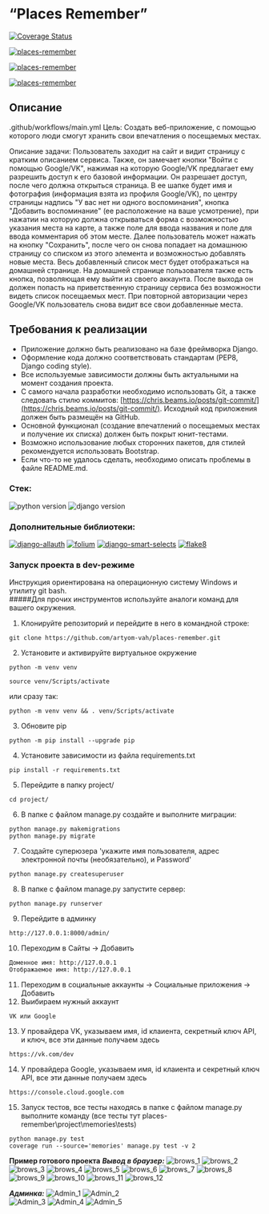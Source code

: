 # **“Places Remember”**
[![Coverage Status](https://coveralls.io/repos/github/artyom-vah/places-remember/badge.svg?branch=main)](https://coveralls.io/github/artyom-vah/places-remember?branch=main)

[![places-remember](https://github.com/artyom-vah/places-remember/blob/actions/workflows/workflows/main.yml/badge.svg)](https://github.com/artyom-vah/places-remember/actions)

[![places-remember](https://github.com/artyom-vah/places-remember/workflows/main/badge.svg)](https://github.com/artyom-vah/places-remember/actions)



[![places-remember](https://github.com/artyom-vah/yamdb_final/actions/workflows/yamdb_workflow.yml/badge.svg)](https://github.com/artyom-vah/yamdb_final/actions)
## Описание
.github/workflows/main.yml
Цель: Создать веб-приложение, с помощью которого люди смогут хранить свои впечатления о посещаемых местах.

Описание задачи: Пользователь заходит на сайт и видит страницу с кратким описанием сервиса. Также, он замечает кнопки "Войти с помощью Google/VK", нажимая на которую Google/VK предлагает ему разрешить доступ к его базовой информации. Он разрешает доступ, после чего должна открыться страница. В ее шапке будет имя и фотография (информация взята из профиля Google/VK), по центру страницы надпись "У вас нет ни одного воспоминания", кнопка "Добавить воспоминание" (ее расположение на ваше усмотрение), при нажатии на которую должна открываться форма с возможностью указания места на карте, а также поле для ввода названия и поле для ввода комментария об этом месте. Далее пользователь может нажать на кнопку "Сохранить", после чего он снова попадает на домашнюю страницу со списком из этого элемента и возможностью добавлять новые места. Весь добавленный список мест будет отображаться на домашней странице. На домашней странице пользователя также есть кнопка, позволяющая ему выйти из своего аккаунта. После выхода он должен попасть на приветственную страницу сервиса без возможности видеть список посещаемых мест. При повторной авторизации через Google/VK пользователь снова видит все свои добавленные места.

## Требования к реализации

- Приложение должно быть реализовано на базе фреймворка Django.
- Оформление кода должно соответствовать стандартам (PEP8, Django coding style).
- Все используемые зависимости должны быть актуальными на момент создания проекта.
- С самого начала разработки необходимо использовать Git, а также следовать стилю коммитов: [https://chris.beams.io/posts/git-commit/](https://chris.beams.io/posts/git-commit/). Исходный код приложения должен быть размещён на GitHub.
- Основной функционал (создание впечатлений о посещаемых местах и получение их списка) должен быть покрыт юнит-тестами.
- Возможно использование любых сторонних пакетов, для стилей рекомендуется использовать Bootstrap.
- Если что-то не удалось сделать, необходимо описать проблемы в файле README.md.



### **Стек:**
![python version](https://img.shields.io/badge/Python-3.10.2-green)   ![django version](https://img.shields.io/badge/Django-4.21-green)


### **Дополнительные библиотеки:**
[![django-allauth](https://img.shields.io/badge/django--allauth-0.54.0-blue?style=flat-square)](https://django-allauth.readthedocs.io/en/latest/) [![folium](https://img.shields.io/badge/folium-0.14-blue)](https://python-visualization.github.io/folium/)  [![django-smart-selects](https://img.shields.io/badge/geocoder-1.38.1-blue)](https://pypi.org/project/geocoder/) [![flake8](https://img.shields.io/badge/flake8-5.0.4-blue)](https://pypi.org/project/flake8/5.0.4/)

### **Запуск проекта в dev-режиме**
Инструкция ориентирована на операционную систему Windows и утилиту git bash.<br/>
#####Для прочих инструментов используйте аналоги команд для вашего окружения.

1. Клонируйте репозиторий и перейдите в него в командной строке:

```
git clone https://github.com/artyom-vah/places-remember.git
```

2. Установите и активируйте виртуальное окружение
```
python -m venv venv
``` 
```
source venv/Scripts/activate
```
или сразу так:
```
python -m venv venv && . venv/Scripts/activate
```
3. Обновите pip 
```
python -m pip install --upgrade pip
```
4. Установите зависимости из файла requirements.txt
```
pip install -r requirements.txt
```
5. Перейдите в папку project/
```
cd project/
```
6. В папке с файлом manage.py создайте и выполните миграции:
```
python manage.py makemigrations 
python manage.py migrate
```
7. Создайте суперюзера 'укажите имя пользователя, адрес электронной почты (необязательно), и Password'
```
python manage.py createsuperuser
```
8. В папке с файлом manage.py запустите сервер:
```
python manage.py runserver
```
9. Перейдите в админку
```
http://127.0.0.1:8000/admin/
```
10.  Переходим в Сайты -> Добавить
``` 
Доменное имя: http://127.0.0.1
Отображаемое имя: http://127.0.0.1
```   
11.  Переходим в социальные аккаунты -> Социальные приложения -> Добавить 
12.  Выибираем нужный аккаунт 
```
VK или Google
```
13.  У провайдера VK, указываем имя, id клаиента, секретный ключ API, и ключ, все эти данные получаем здесь 
```
https://vk.com/dev
```
14. У провайдера Google, указываем имя, id клаиента и секретный ключ API, все эти данные получаем здесь 
```
https://console.cloud.google.com
```
15. Запуск тестов, все тесты находясь в папке с файлом manage.py выполните команду (все тесты тут places-remember\project\memories\tests\)
```
python manage.py test
coverage run --source='memories' manage.py test -v 2
```

**Пример готового проекта**
***Вывод в браузер:***
![brows_1](https://github.com/artyom-vah/places-remember/blob/main/scrins/main_guest.jpg)
![brows_2](https://github.com/artyom-vah/places-remember/blob/main/scrins/in_google.jpg)
![brows_3](https://github.com/artyom-vah/places-remember/blob/main/scrins/in_vk.jpg)
![brows_4](https://github.com/artyom-vah/places-remember/blob/main/scrins/main_authorized_google.jpg)
![brows_5](https://github.com/artyom-vah/places-remember/blob/main/scrins/list_authorized_google.jpg)
![brows_6](https://github.com/artyom-vah/places-remember/blob/main/scrins/add_authorized_google.jpg)
![brows_7](https://github.com/artyom-vah/places-remember/blob/main/scrins/add_authorized_google_2.jpg)
![brows_8](https://github.com/artyom-vah/places-remember/blob/main/scrins/list_authorized_google-2.jpg)
![brows_9](https://github.com/artyom-vah/places-remember/blob/main/scrins/add_authorized_google_3.jpg)
![brows_10](https://github.com/artyom-vah/places-remember/blob/main/scrins/main_authorized_vk.jpg)
![brows_11](https://github.com/artyom-vah/places-remember/blob/main/scrins/list_authorized_vk.jpg)
![brows_12](https://github.com/artyom-vah/places-remember/blob/main/scrins/add_authorized_vk.jpg)

***Админка:***
![Admin_1](https://github.com/artyom-vah/places-remember/blob/main/scrins/admin_1.jpg)
![Admin_2](https://github.com/artyom-vah/places-remember/blob/main/scrins/admin_2.jpg)  
![Admin_3](https://github.com/artyom-vah/places-remember/blob/main/scrins/admin_3.jpg)
![Admin_4](https://github.com/artyom-vah/places-remember/blob/main/scrins/admin_4.jpg)
![Admin_5](https://github.com/artyom-vah/places-remember/blob/main/scrins/admin_5.jpg)






